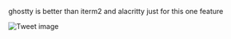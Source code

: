 ghostty is better than iterm2 and alacritty just for this one feature


![Tweet image](/assets/crosspoast/GpEzxopa4AMWBW5.png)

